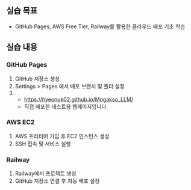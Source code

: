 ## 실습 목표
* GitHub Pages, AWS Free Tier, Railway를 활용한 클라우드 배포 기초 학습

## 실습 내용
### GitHub Pages
1. GitHub 저장소 생성
2. Settings > Pages 에서 배포 브랜치 및 폴더 설정
3. * https://hyeonuk02.github.io/Mogakso_LLM/
   * 직접 배포한 테스트용 웹페이지입니다.

### AWS EC2
1. AWS 프리티어 가입 후 EC2 인스턴스 생성
2. SSH 접속 및 서비스 실행

### Railway
1. Railway에서 프로젝트 생성
2. GitHub 저장소 연결 후 자동 배포 설정
